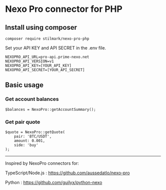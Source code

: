 # Nexo Pro connector for PHP

## Install using composer ##

    composer require stilmark/nexo-pro-php

Set your API KEY and API SECRET in the .env file.

	NEXOPRO_API_URL=pro-api.prime-nexo.net
	NEXOPRO_API_VERSION=v1
	NEXOPRO_API_KEY=[YOUR_API_KEY]
	NEXOPRO_API_SECRET=[YOUR_API_SECRET]

## Basic usage ##

### Get account balances ###
	$balances = NexoPro::getAccountSummary();

### Get pair quote ###
	$quote = NexoPro::getQuote(
		pair: 'BTC/USDT',
		amount: 0.001,
		side: 'buy'
	);

---

Inspired by NexoPro connectors for:

TypeScript/Node.js : https://github.com/aussedatlo/nexo-pro

Python : https://github.com/guilyx/python-nexo